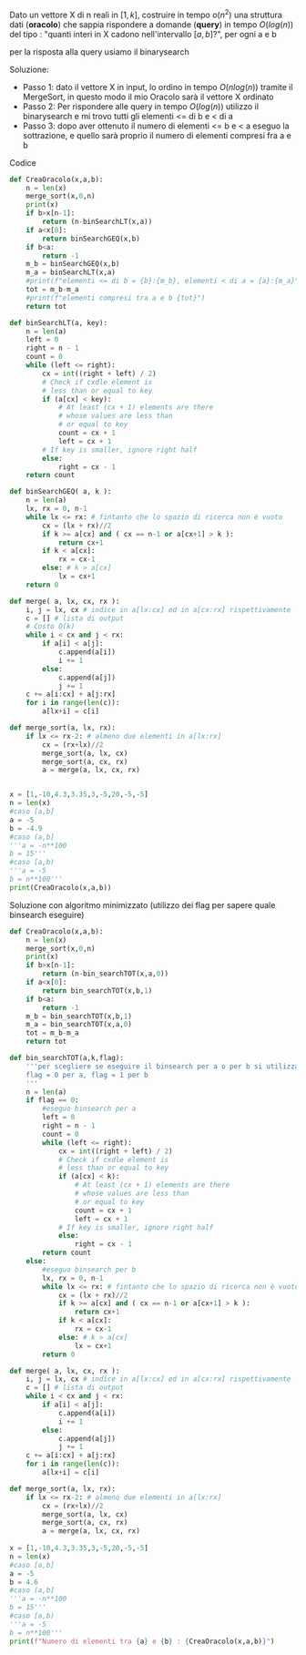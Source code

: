 Dato un vettore X di n reali in $[1,k]$, costruire in tempo $o(n^2)$ una struttura dati (**oracolo**) che sappia rispondere a domande (**query**) in tempo $O(log(n))$ del tipo : "quanti interi in X cadono nell'intervallo $[a,b]$?", per ogni a e b

per la risposta alla query usiamo il binarysearch

Soluzione:

- Passo 1: dato il vettore X in input, lo ordino in tempo $O(nlog(n))$ tramite il MergeSort, in questo modo il mio Oracolo sarà il vettore X ordinato
- Passo 2: Per rispondere alle query in tempo $O(log(n))$ utilizzo il binarysearch e mi trovo tutti gli elementi <= di b e < di a
- Passo 3: dopo aver ottenuto il numero di elementi <= b e < a eseguo la sottrazione, e quello sarà proprio il numero di elementi compresi fra a e b

Codice
```python
def CreaOracolo(x,a,b):
    n = len(x)
    merge_sort(x,0,n)
    print(x)
    if b>x[n-1]:
        return (n-binSearchLT(x,a))
    if a<x[0]:
        return binSearchGEQ(x,b)
    if b<a:
        return -1
    m_b = binSearchGEQ(x,b)
    m_a = binSearchLT(x,a)
    #print(f"elementi <= di b = {b}:{m_b}, elementi < di a = {a}:{m_a}")
    tot = m_b-m_a
    #print(f"elementi compresi tra a e b {tot}")
    return tot

def binSearchLT(a, key):
    n = len(a)
    left = 0
    right = n - 1
    count = 0
    while (left <= right):
        cx = int((right + left) / 2)
        # Check if cxdle element is
        # less than or equal to key
        if (a[cx] < key):
            # At least (cx + 1) elements are there
            # whose values are less than
            # or equal to key
            count = cx + 1
            left = cx + 1
        # If key is smaller, ignore right half
        else:
            right = cx - 1
    return count

def binSearchGEQ( a, k ):
    n = len(a)
    lx, rx = 0, n-1
    while lx <= rx: # fintanto che lo spazio di ricerca non è vuoto
        cx = (lx + rx)//2
        if k >= a[cx] and ( cx == n-1 or a[cx+1] > k ):
            return cx+1
        if k < a[cx]:
            rx = cx-1
        else: # k > a[cx]
            lx = cx+1
    return 0

def merge( a, lx, cx, rx ):
    i, j = lx, cx # indice in a[lx:cx] ed in a[cx:rx] rispettivamente
    c = [] # lista di output
    # Costo O(k)
    while i < cx and j < rx:
        if a[i] < a[j]:
            c.append(a[i])
            i += 1
        else:
            c.append(a[j])
            j += 1
    c += a[i:cx] + a[j:rx]
    for i in range(len(c)):
        a[lx+i] = c[i]

def merge_sort(a, lx, rx):
    if lx <= rx-2: # almeno due elementi in a[lx:rx]
        cx = (rx+lx)//2
        merge_sort(a, lx, cx)
        merge_sort(a, cx, rx)
        a = merge(a, lx, cx, rx)


x = [1,-10,4.3,3.35,3,-5,20,-5,-5]
n = len(x)
#caso [a,b]
a = -5
b = -4.9
#caso (a,b]
'''a = -n**100
b = 15'''
#caso [a,b)
'''a = -5
b = n**100'''
print(CreaOracolo(x,a,b))
```

Soluzione con algoritmo minimizzato (utilizzo dei flag per sapere quale binsearch eseguire)
```python
def CreaOracolo(x,a,b):
    n = len(x)
    merge_sort(x,0,n)
    print(x)
    if b>x[n-1]:
        return (n-bin_searchTOT(x,a,0))
    if a<x[0]:
        return bin_searchTOT(x,b,1)
    if b<a:
        return -1
    m_b = bin_searchTOT(x,b,1)
    m_a = bin_searchTOT(x,a,0)
    tot = m_b-m_a
    return tot

def bin_searchTOT(a,k,flag):
    '''per scegliere se eseguire il binsearch per a o per b si utilizza il flag
    flag = 0 per a, flag = 1 per b
    '''
    n = len(a)
    if flag == 0:
        #eseguo binsearch per a
        left = 0
        right = n - 1
        count = 0
        while (left <= right):
            cx = int((right + left) / 2)
            # Check if cxdle element is
            # less than or equal to key
            if (a[cx] < k):
                # At least (cx + 1) elements are there
                # whose values are less than
                # or equal to key
                count = cx + 1
                left = cx + 1
            # If key is smaller, ignore right half
            else:
                right = cx - 1
        return count
    else:
        #eseguo binsearch per b
        lx, rx = 0, n-1
        while lx <= rx: # fintanto che lo spazio di ricerca non è vuoto
            cx = (lx + rx)//2
            if k >= a[cx] and ( cx == n-1 or a[cx+1] > k ):
                return cx+1
            if k < a[cx]:
                rx = cx-1
            else: # k > a[cx]
                lx = cx+1
        return 0

def merge( a, lx, cx, rx ):
    i, j = lx, cx # indice in a[lx:cx] ed in a[cx:rx] rispettivamente
    c = [] # lista di output
    while i < cx and j < rx:
        if a[i] < a[j]:
            c.append(a[i])
            i += 1
        else:
            c.append(a[j])
            j += 1
    c += a[i:cx] + a[j:rx]
    for i in range(len(c)):
        a[lx+i] = c[i]

def merge_sort(a, lx, rx):
    if lx <= rx-2: # almeno due elementi in a[lx:rx]
        cx = (rx+lx)//2
        merge_sort(a, lx, cx)
        merge_sort(a, cx, rx)
        a = merge(a, lx, cx, rx)
  
x = [1,-10,4.3,3.35,3,-5,20,-5,-5]
n = len(x)
#caso [a,b]
a = -5
b = 4.6
#caso (a,b]
'''a = -n**100
b = 15'''
#caso [a,b)
'''a = -5
b = n**100'''
print(f"Numero di elementi tra {a} e {b} : {CreaOracolo(x,a,b)}")
```
